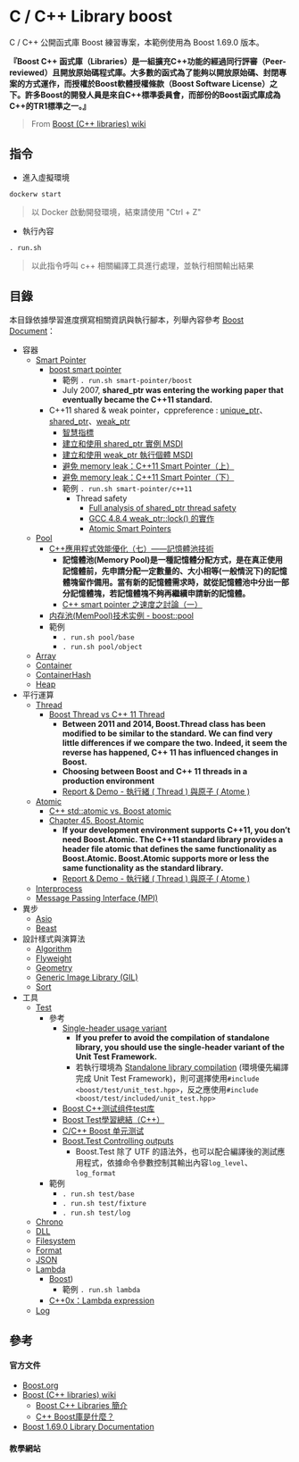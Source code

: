 # C / C++ Library boost

C / C++ 公開函式庫 Boost 練習專案，本範例使用為 Boost 1.69.0 版本。

**『Boost C++ 函式庫（Libraries）是一組擴充C++功能的經過同行評審（Peer-reviewed）且開放原始碼程式庫。大多數的函式為了能夠以開放原始碼、封閉專案的方式運作，而授權於Boost軟體授權條款（Boost Software License）之下。許多Boost的開發人員是來自C++標準委員會，而部份的Boost函式庫成為C++的TR1標準之一。』**
> From [Boost (C++ libraries) wiki](https://zh.wikipedia.org/wiki/Boost_C%2B%2B_Libraries)

## 指令

+ 進入虛擬環境
```
dockerw start
```
> 以 Docker 啟動開發環境，結束請使用 "Ctrl + Z"

+ 執行內容
```
. run.sh
```
> 以此指令呼叫 c++ 相關編譯工具進行處理，並執行相關輸出結果

## 目錄

本目錄依據學習進度撰寫相關資訊與執行腳本，列舉內容參考 [Boost Document](https://www.boost.org/doc/libs/)：

+ 容器
    - [Smart Pointer](https://www.boost.org/doc/libs/release/libs/smart_ptr/)
        + [boost smart pointer](https://www.programminghunter.com/article/8597642146/)
            - 範例 ```. run.sh smart-pointer/boost```
            - July 2007, **shared_ptr was entering the working paper that eventually became the C++11 standard.**
        + C++11 shared & weak pointer，cppreference : [unique_ptr](https://en.cppreference.com/w/cpp/memory/unique_ptr)、[shared_ptr](https://en.cppreference.com/w/cpp/memory/shared_ptr)、[weak_ptr](https://en.cppreference.com/w/cpp/memory/weak_ptr)
            - [智慧指標](https://zh.wikipedia.org/wiki/%E6%99%BA%E8%83%BD%E6%8C%87%E9%92%88)
            - [建立和使用 shared_ptr 實例 MSDI](https://docs.microsoft.com/zh-tw/cpp/cpp/how-to-create-and-use-shared-ptr-instances?view=msvc-160)
            - [建立和使用 weak_ptr 執行個體 MSDI](https://docs.microsoft.com/zh-tw/cpp/cpp/how-to-create-and-use-weak-ptr-instances?view=msvc-160)
            - [避免 memory leak：C++11 Smart Pointer（上）](https://kheresy.wordpress.com/2012/03/03/c11_smartpointer_p1/)
            - [避免 memory leak：C++11 Smart Pointer（下）](https://kheresy.wordpress.com/2012/03/05/c11_smartpointer_p2/)
            - 範例 ```. run.sh smart-pointer/c++11```
                + Thread safety
                    - [Full analysis of shared_ptr thread safety](https://ofstack.com/C++/8983/full-analysis-of-shared_ptr-thread-safety.html)
                    - [GCC 4.8.4 weak_ptr::lock() 的實作](https://medium.com/fcamels-notes/gcc-4-8-4-weak-ptr-lock-%E7%9A%84%E5%AF%A6%E4%BD%9C-a37fd284dc8)
                    - [Atomic Smart Pointers](https://www.modernescpp.com/index.php/atomic-smart-pointers)
    - [Pool](https://www.boost.org/doc/libs/release/libs/pool/)
        + [C++應用程式效能優化（七）——記憶體池技術](https://www.gushiciku.cn/pl/g2Jw/zh-tw)
            - **記憶體池(Memory Pool)是一種記憶體分配方式，是在真正使用記憶體前，先申請分配一定數量的、大小相等(一般情況下)的記憶體塊留作備用。當有新的記憶體需求時，就從記憶體池中分出一部分記憶體塊，若記憶體塊不夠再繼續申請新的記憶體。**
            - [C++ smart pointer 之速度之討論（一）](https://ys-hayashi.me/2020/10/shared-ptr-speed/)
        + [内存池(MemPool)技术实例 - boost::pool](http://cplusplus.wikidot.com/cn:mempool-example-boost-pool)
        + 範例
            - ```. run.sh pool/base```
            - ```. run.sh pool/object```
    - [Array](https://www.boost.org/doc/libs/1_76_0/doc/html/array.html)
    - [Container](https://www.boost.org/doc/libs/1_76_0/doc/html/container.html)
    - [ContainerHash](https://www.boost.org/doc/libs/1_76_0/doc/html/hash.html)
    - [Heap](https://www.boost.org/doc/libs/1_76_0/doc/html/heap.html)
+ 平行運算  
    - [Thread](https://www.boost.org/doc/libs/release/libs/thread/)
        + [Boost Thread vs C++ 11 Thread](https://mechatechnica.com/Blogs/Programming/Read?blogtype=CPP&id=1)
            - **Between 2011 and 2014, Boost.Thread class has been modified to be similar to the standard. We can find very little differences if we compare the two. Indeed, it seem the reverse has happened, C++ 11 has influenced changes in Boost.**
            - **Choosing between Boost and C++ 11 threads in a production environment**
            - [Report & Demo - 執行緒 ( Thread ) 與原子 ( Atome )](https://github.com/eastmoon/tutorial-c#%E5%9F%B7%E8%A1%8C%E7%B7%92--thread--%E8%88%87%E5%8E%9F%E5%AD%90--atome-)
    - [Atomic](https://www.boost.org/doc/libs/1_76_0/doc/html/atomic.html)
        + [C++ std::atomic vs. Boost atomic](https://stackoverflow.com/questions/9551750)
        + [Chapter 45. Boost.Atomic](https://theboostcpplibraries.com/boost.atomic)
            - **If your development environment supports C++11, you don’t need Boost.Atomic. The C++11 standard library provides a header file atomic that defines the same functionality as Boost.Atomic. Boost.Atomic supports more or less the same functionality as the standard library.**
            - [Report & Demo - 執行緒 ( Thread ) 與原子 ( Atome )](https://github.com/eastmoon/tutorial-c#%E5%9F%B7%E8%A1%8C%E7%B7%92--thread--%E8%88%87%E5%8E%9F%E5%AD%90--atome-)
    - [Interprocess](https://www.boost.org/doc/libs/release/libs/interprocess/)
    - [Message Passing Interface (MPI)](https://www.boost.org/doc/libs/release/libs/mpi/)
+ 異步
    - [Asio](https://www.boost.org/doc/libs/1_76_0/doc/html/boost_asio.html)
    - [Beast](https://www.boost.org/doc/libs/1_76_0/libs/beast/doc/html/index.html)
+ 設計樣式與演算法
    - [Algorithm](https://www.boost.org/doc/libs/1_76_0/libs/algorithm/doc/html/index.html)
    - [Flyweight](https://www.boost.org/doc/libs/1_76_0/libs/flyweight/doc/index.html)
    - [Geometry](https://www.boost.org/doc/libs/1_76_0/libs/geometry/doc/html/index.html)
    - [Generic Image Library (GIL)](https://www.boost.org/doc/libs/1_76_0/libs/gil/doc/html/index.html)
    - [Sort](https://www.boost.org/doc/libs/1_76_0/libs/sort/doc/html/index.html)
+ 工具
    - [Test](https://www.boost.org/doc/libs/1_75_0/libs/test/doc/html/index.html)
        + 參考
            - [Single-header usage variant](https://www.boost.org/doc/libs/1_67_0/libs/test/doc/html/boost_test/usage_variants.html)
                + **If you prefer to avoid the compilation of standalone library, you should use the single-header variant of the Unit Test Framework.**
                + 若執行環境為 [Standalone library compilation](https://www.boost.org/doc/libs/1_48_0/libs/test/doc/html/utf/compilation/standalone.html) (環境優先編譯完成 Unit Test Framework)，則可選擇使用```#include <boost/test/unit_test.hpp>```，反之應使用```#include <boost/test/included/unit_test.hpp>```
            - [Boost C++测试组件test库](https://blog.csdn.net/weixin_39956356/article/details/111385774)
            - [Boost Test學習總結（C++）](https://www.itread01.com/content/1549267778.html)
            - [C/C++ Boost 单元测试](https://blog.csdn.net/zhangxiao93/article/details/53169208)
            - [Boost.Test Controlling outputs](https://www.boost.org/doc/libs/1_75_0/libs/test/doc/html/boost_test/test_output.html)
                + Boost.Test 除了 UTF 的語法外，也可以配合編譯後的測試應用程式，依據命令參數控制其輸出內容```log_level```、```log_format```
        + 範例
            - ```. run.sh test/base```
            - ```. run.sh test/fixture```
            - ```. run.sh test/log```
    - [Chrono](https://www.boost.org/doc/libs/1_76_0/doc/html/chrono.html)
    - [DLL](https://www.boost.org/doc/libs/1_76_0/doc/html/boost_dll.html)
    - [Filesystem](https://www.boost.org/doc/libs/1_76_0/libs/filesystem/doc/index.htm)
    - [Format](https://www.boost.org/doc/libs/release/libs/format/)
    - [JSON](https://www.boost.org/doc/libs/1_76_0/libs/json/doc/html/index.html)
    - [Lambda](https://zh.wikipedia.org/wiki/%E5%8C%BF%E5%90%8D%E5%87%BD%E6%95%B0)
        + [Boost](https://www.boost.org/doc/libs/release/libs/lambda/))
            - 範例 ```. run.sh lambda```
        + [C++0x：Lambda expression](https://kheresy.wordpress.com/2010/05/27/c0x%ef%bc%9alambda-expression/)
    - [Log](https://www.boost.org/doc/libs/release/libs/log/)

## 參考

#### 官方文件

+ [Boost.org](https://www.boost.org/)
+ [Boost (C++ libraries) wiki](https://zh.wikipedia.org/wiki/Boost_C%2B%2B_Libraries)
    - [Boost C++ Libraries 簡介](https://kheresy.wordpress.com/2010/10/13/boostcpplibraries/)
    - [C++ Boost庫是什麼？](https://tw511.com/a/01/3206.html)
+ [Boost 1.69.0 Library Documentation](https://www.boost.org/doc/libs/1_69_0/)

#### 教學網站
